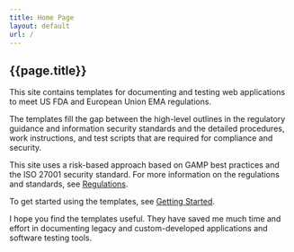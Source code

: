 ```yaml
---
title: Home Page
layout: default
url: /
---
```


## {{page.title}}

This site contains templates for documenting and testing web applications to  meet US FDA and European Union EMA regulations.

The templates fill the gap between the high-level outlines in the regulatory guidance and information security standards and the detailed procedures, work instructions, and test scripts that are required for compliance and security.

This site uses a risk-based approach based on GAMP best practices and the ISO 27001 security standard. For more information on the regulations and standards, see [Regulations](background.html).

To get started using the templates, see [Getting Started](start.html).

I hope you find the templates useful. They have saved me much time and effort in documenting legacy and custom-developed applications and software testing tools.
